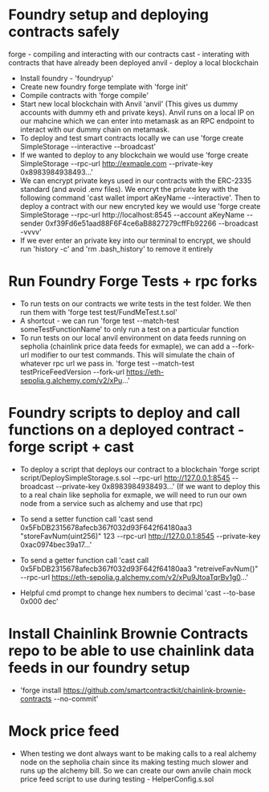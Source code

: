 # Foundry setup and deploying contracts safely #

forge - compiling and interacting with our contracts
cast - interating with contracts that have already been deployed
anvil - deploy a local blockchain

- Install foundry - 'foundryup'
- Create new foundry forge template with 'forge init'
- Compile contracts with 'forge compile'
- Start new local blockchain with Anvil 'anvil' (This gives us dummy accounts with dummy eth and private keys). Anvil runs on a local IP on our mahcine which we can enter into metamask as an RPC endpoint to interact with our dummy chain on metamask.
- To deploy and test smart contracts locally we can use 'forge create SimpleStorage --interactive --broadcast'
- If we wanted to deploy to any blockchain we would use 'forge create SimpleStorage --rpc-url http://exmaple.com --private-key 0x8983984938493...'
- We can encrypt private keys used in our contracts with the ERC-2335 standard (and avoid .env files). We encryt the private key with the following command 'cast wallet import aKeyName --interactive'. Then to deploy a contract with our new encryted key we would use 'forge create SimpleStorage --rpc-url http://localhost:8545 --account aKeyName --sender 0xf39Fd6e51aad88F6F4ce6aB8827279cffFb92266 --broadcast -vvvv'
- If we ever enter an private key into our terminal to encrypt, we should run 'history -c' and 'rm .bash_history' to remove it entirely

# Run Foundry Forge Tests + rpc forks #
- To run tests on our contracts we write tests in the test folder. We then run them with 'forge test test/FundMeTest.t.sol'
- A shortcut - we can run 'forge test --match-test someTestFunctionName' to only run a test on a particular function
- To run tests on our local anvil environment on data feeds running on sepholia (chainlink price data feeds for exmaple), we can add a --fork-url modifier to our test commands. This will simulate the chain of whatever rpc url we pass in. 'forge test --match-test testPriceFeedVersion --fork-url https://eth-sepolia.g.alchemy.com/v2/xPu...'


# Foundry scripts to deploy and call functions on a deployed contract - forge script + cast # 
- To deploy a script that deploys our contract to a blockchain 'forge script script/DeploySimpleStorage.s.sol --rpc-url http://127.0.0.1:8545 --broadcast --private-key 0x8983984938493...' (If we want to deploy this to a real chain like sepholia for exmaple, we will need to run our own node from a service such as alchemy and use that rpc)

- To send a setter function call
'cast send 0x5FbDB2315678afecb367f032d93F642f64180aa3 "storeFavNum(uint256)" 123 --rpc-url http://127.0.0.1:8545 --private-key 0xac0974bec39a17...'

- To send a getter function call
'cast call 0x5FbDB2315678afecb367f032d93F642f64180aa3 "retreiveFavNum()" --rpc-url https://eth-sepolia.g.alchemy.com/v2/xPu9JtoaTqrBv1g0...'

- Helpful cmd prompt to change hex numbers to decimal
'cast --to-base 0x000 dec'

# Install Chainlink Brownie Contracts repo to be able to use chainlink data feeds in our foundry setup
- 'forge install https://github.com/smartcontractkit/chainlink-brownie-contracts --no-commit'

# Mock price feed #
- When testing we dont always want to be making calls to a real alchemy node on the sepholia chain since its making testing much slower and runs up the alchemy bill. So we can create our own anvile chain mock price feed script to use during testing - HelperConfig.s.sol